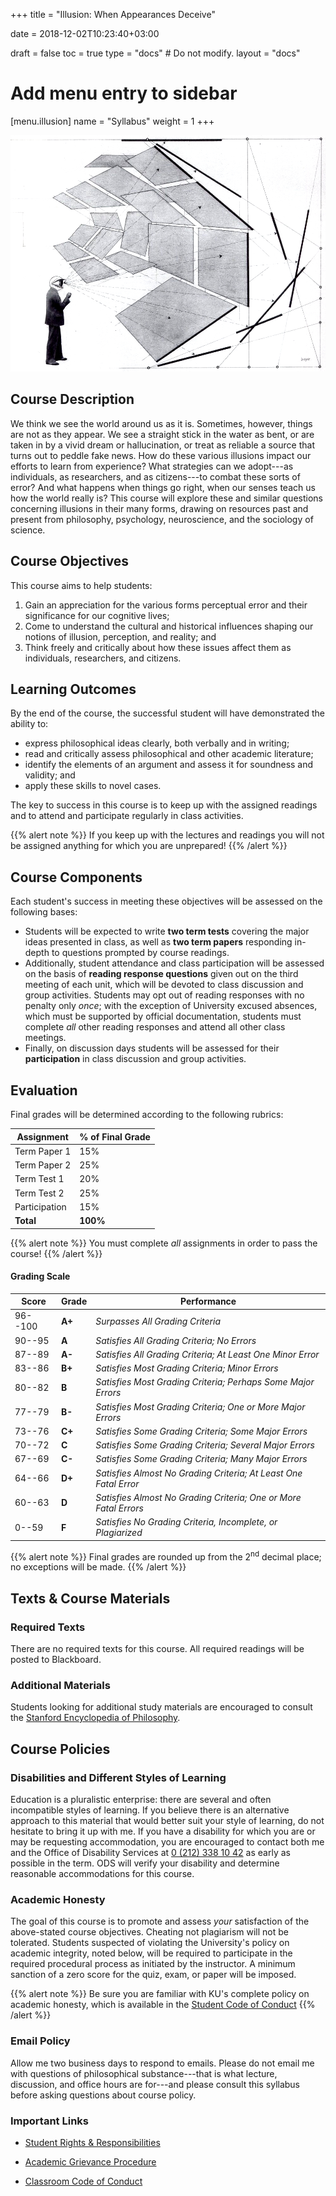+++
title = "Illusion: When Appearances Deceive"

date = 2018-12-02T10:23:40+03:00

draft = false
toc = true
type = "docs"  # Do not modify.
layout = "docs"

# Add menu entry to sidebar
[menu.illusion]
  name = "Syllabus"
  weight = 1
+++

![Feature Image](bayer3.jpg)

<!-- {{% toc %}} -->

## Course Description

We think we see the world around us as it is. Sometimes, however, things are not as they appear. We see a straight stick in the water as bent, or are taken in by a vivid dream or hallucination, or treat as reliable a source that turns out to peddle fake news. How do these various illusions impact our efforts to learn from experience? What strategies can we adopt---as individuals, as researchers, and as citizens---to combat these sorts of error? And what happens when things go right, when our senses teach us how the world really is? This course will explore these and similar questions concerning illusions in their many forms, drawing on resources past and present from philosophy, psychology, neuroscience, and the sociology of science.

## Course Objectives

This course aims to help students:

1. Gain an appreciation for the various forms perceptual error and their significance for our cognitive lives;
2. Come to understand the cultural and historical influences shaping our notions of illusion, perception, and reality; and
3. Think freely and critically about how these issues affect them as individuals, researchers, and citizens.

## Learning Outcomes

By the end of the course, the successful student will have demonstrated the ability to:

- express philosophical ideas clearly, both verbally and in writing;
- read and critically assess philosophical and other academic literature;
- identify the elements of an argument and assess it for soundness and validity; and
- apply these skills to novel cases.

The key to success in this course is to keep up with the assigned readings and to attend and participate regularly in class activities.

{{% alert note %}}
If you keep up with the lectures and readings you will not be assigned anything for which you are unprepared!
{{% /alert %}}

## Course Components

Each student's success in meeting these objectives will be assessed on the following bases:

- Students will be expected to write **two term tests** covering the major ideas presented in class, as well as **two term papers** responding in-depth to questions prompted by course readings.
- Additionally, student attendance and class participation will be assessed on the basis of **reading response questions** given out on the third meeting of each unit, which will be devoted to class discussion and group activities. Students may opt out of reading responses with no penalty only _once_; with the exception of University excused absences, which must be supported by official documentation, students must complete _all_ other reading responses and attend all other class meetings.
- Finally, on discussion days students will be assessed for their **participation** in class discussion and group activities.

## Evaluation

Final grades will be determined according to the following rubrics:

| **Assignment**  | **% of Final Grade**  |
|-----------------|-----------------------|
| Term Paper 1    | 15%                   |
| Term Paper 2    | 25%                   |
| Term Test 1     | 20%                   |
| Term Test 2     | 25%                   |
| Participation   | 15%                   |
| **Total**       | **100%**              |

{{% alert note %}}
You must complete _all_ assignments in order to pass the course!
{{% /alert %}}

#### Grading Scale

| **Score**  	| **Grade** | **Performance**                                              	    |
|------------ |-----------|-------------------------------------------------------------------|
| 96--100 	  | **A+** 	  | _Surpasses All Grading Criteria_                                	|
| 90--95   	  | **A**  	  | _Satisfies All Grading Criteria; No Errors_                      	|
| 87--89   	  | **A-** 	  | _Satisfies All Grading Criteria; At Least One Minor Error_       	|
| 83--86   	  | **B+** 	  | _Satisfies Most Grading Criteria; Minor Errors_                  	|
| 80--82   	  | **B**  	  | _Satisfies Most Grading Criteria; Perhaps Some Major Errors_     	|
| 77--79   	  | **B-** 	  | _Satisfies Most Grading Criteria; One or More Major Errors_      	|
| 73--76   	  | **C+** 	  | _Satisfies Some Grading Criteria; Some Major Errors_             	|
| 70--72   	  | **C**  	  | _Satisfies Some Grading Criteria; Several Major Errors_          	|
| 67--69   	  | **C-** 	  | _Satisfies Some Grading Criteria; Many Major Errors_             	|
| 64--66   	  | **D+** 	  | _Satisfies Almost No Grading Criteria; At Least One Fatal Error_ 	|
| 60--63   	  | **D**  	  | _Satisfies Almost No Grading Criteria; One or More Fatal Errors_ 	|
| 0--59    	  | **F**  	  | _Satisfies No Grading Criteria, Incomplete, or Plagiarized_      	|

{{% alert note %}}
Final grades are rounded up from the 2<sup>nd</sup> decimal place; no exceptions will be made.
{{% /alert %}}

## Texts & Course Materials

### Required Texts

There are no required texts for this course. All required readings will be posted to Blackboard.

### Additional Materials

Students looking for additional study materials are encouraged to consult the [Stanford Encyclopedia of Philosophy](plato.stanford.edu).

## Course Policies

### Disabilities and Different Styles of Learning

Education is a pluralistic enterprise: there are several and often incompatible styles of learning. If you believe there is an alternative approach to this material that would better suit your style of learning, do not hesitate to bring it up with me. If you have a disability for which you are or may be requesting accommodation, you are encouraged to contact both me and the Office of Disability Services at [0 (212) 338 10 42](tel:+90(212)3381042) as early as possible in the term. ODS will verify your disability and determine reasonable accommodations for this course.

### Academic Honesty

The goal of this course is to promote and assess _your_ satisfaction of the above-stated course objectives. Cheating not plagiarism will not be tolerated. Students suspected of violating the University's policy on academic integrity, noted below, will be required to participate in the required procedural process as initiated by the instructor. A minimum sanction of a zero score for the quiz, exam, or paper will be imposed.

{{% alert note %}}
Be sure you are familiar with KU's complete policy on academic honesty, which is available in the [Student Code of Conduct](https://vpaa.ku.edu.tr/academic/student-code-of-conduct\#09)
{{% /alert %}}

### Email Policy

Allow me two business days to respond to emails. Please do not email me with questions of philosophical substance---that is what lecture, discussion, and office hours are for---and please consult this syllabus before asking questions about course policy.

### Important Links

- [Student Rights \& Responsibilities](https://vpaa.ku.edu.tr/academic/student-code-of-conduct\#stdrights)

- [Academic Grievance Procedure](https://vpaa.ku.edu.tr/academic/grievance-procedures/)

- [Classroom Code of Conduct](https://vpaa.ku.edu.tr/academic/student-code-of-conduct/)
